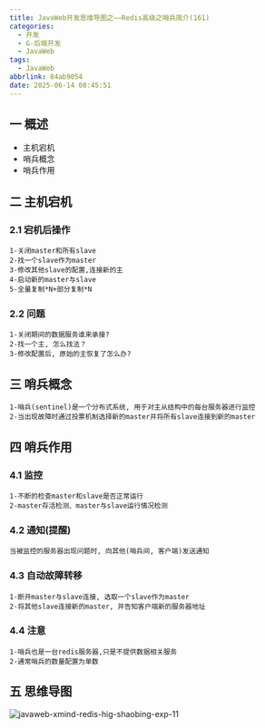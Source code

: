 ```yaml
---
title: JavaWeb开发思维导图之——Redis高级之哨兵简介(161)
categories:
  - 开发
  - G-后端开发
  - JavaWeb
tags:
  - JavaWeb
abbrlink: 84ab9054
date: 2025-06-14 08:45:51
---
```

## 一 概述

* 主机宕机
* 哨兵概念
* 哨兵作用

<!--more-->

## 二 主机宕机

### 2.1 宕机后操作

```
1-关闭master和所有slave
2-找一个slave作为master
3-修改其他slave的配置,连接新的主
4-启动新的master与slave
5-全量复制*N+部分复制*N
```

### 2.2 问题

```
1-关闭期间的数据服务谁来承接?
2-找一个主, 怎么找法？
3-修改配置后, 原始的主恢复了怎么办?
```

## 三 哨兵概念

```
1-哨兵(sentinel)是一个分布式系统, 用于对主从结构中的每台服务器进行监控
2-当出现故障时通过投票机制选择新的master并将所有slave连接到新的master
```

## 四 哨兵作用

### 4.1 监控

```
1-不断的检查master和slave是否正常运行
2-master存活检测、master与slave运行情况检测
```

### 4.2 通知(提醒)

```
当被监控的服务器出现问题时, 向其他(哨兵间, 客户端)发送通知
```

### 4.3 自动故障转移

```
1-断开master与slave连接, 选取一个slave作为master
2-将其他slave连接新的master, 并告知客户端新的服务器地址
```

### 4.4 注意

```
1-哨兵也是一台redis服务器,只是不提供数据相关服务
2-通常哨兵的数量配置为单数
```

## 五 思维导图

![javaweb-xmind-redis-hig-shaobing-exp-11][1]



[1]:https://cdn.jsdelivr.net/gh/PGzxc/CDN/blog-java/javaweb-xmind-redis-hig-shaobing-exp-11.png